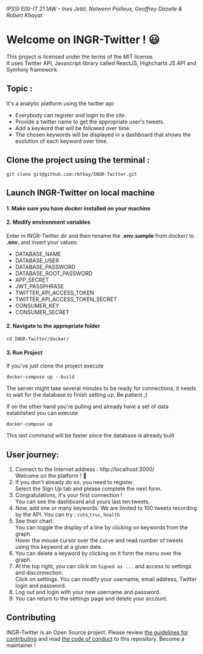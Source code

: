 ﻿_IPSSI EISI-IT 21.1AW - Ines Jebli, Nolwenn Poilleux, Geoffrey Dazelle & Robert Khayat_

# Welcome on INGR-Twitter ! 😃

This project is licensed under the terms of the MIT license. <br/>
It uses Twitter API, Javascript library called ReactJS, Highcharts JS API and Symfony framework.

## Topic :

It's a analytic platform using the twitter api:

-   Everybody can register and login to the site.
-   Provide a twitter name to get the appropriate user's tweets.
-   Add a keyword that will be followed over time.
-   The chosen keywords will be displayed in a dashboard that shows the evolution of each keyword over time.

## Clone the project using the terminal :

```shell
git clone git@github.com:rbtkay/INGR-Twitter.git
```

## Launch INGR-Twitter on local machine

#### 1. Make sure you have **_docker_** installed on your machine

#### 2. Modify environment variables

Enter in INGR-Twitter dir and then rename the **.env.sample** from docker/ to **.env**, and insert your values:

-   DATABASE_NAME
-   DATABASE_USER
-   DATABASE_PASSWORD
-   DATABASE_ROOT_PASSWORD
-   APP_SECRET
-   JWT_PASSPHRASE
-   TWITTER_API_ACCESS_TOKEN
-   TWITTER_API_ACCESS_TOKEN_SECRET
-   CONSUMER_KEY
-   CONSUMER_SECRET

#### 2. Navigate to the appropriate folder

```shell
cd INGR-Twitter/docker/
```

#### 3. Run Project

If you've just clone the project execute

```shell
docker-compose up --build
```

The server might take several minutes to be ready for connections, it needs to wait for the database to finish setting up. Be patient ;)

If on the other hand you're pulling and already have a set of data established you can execute

```shell
docker-compose up
```

This last command will be faster since the database is already built

## User journey:

1. Connect to the Internet address : http://localhost:3000/ <br/>
   Welcome on the platform ! 🎉
2. If you don't already do so, you need to register. <br/>
   Select the Sign Up tab and please complete the next form.
3. Congratulations, it's your first connection ! <br/>
   You can see the dashboard and yours last ten tweets.
4. Now, add one or many keywords. We are limited to 100 tweets recording by the API. You can try : `cute`,`truc`, `health`
5. See their chart. <br/>
   You can toggle the display of a line by clicking on keywords from the graph. <br/>
   Hover the mouse cursor over the curve and read number of tweets using this keyword at a given date.
6. You can delete a keyword by clicking on it form the menu over the graph.
7. At the top right, you can click on `Signed as ...` and access to settings and disconnection. <br/>
   Click on settings. You can modify your username, email address, Twitter login and password. <br/>
8. Log out and login with your new username and password.
9. You can return to the settings page and delete your account.

## Contributing

INGR-Twitter is an Open Source project. Please review [the guidelines for contributing](https://github.com/rbtkay/INGR-Twitter/blob/master/CONTRIBUTING.md) and read [the code of conduct](https://github.com/rbtkay/INGR-Twitter/blob/master/CODE_OF_CONDUCT.md) to this repository.
Become a maintainer !
